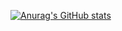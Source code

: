[![Anurag's GitHub stats](https://github-readme-stats.vercel.app/api?username=nishinsagume)](https://github.com/anuraghazra/github-readme-stats)
